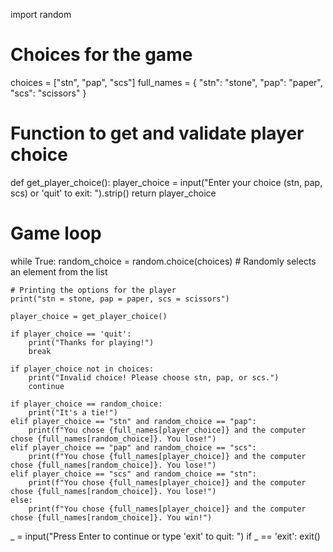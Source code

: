 import random

# Choices for the game
choices = ["stn", "pap", "scs"]
full_names = {
    "stn": "stone",
    "pap": "paper",
    "scs": "scissors"
}

# Function to get and validate player choice
def get_player_choice():
    player_choice = input("Enter your choice (stn, pap, scs) or 'quit' to exit: ").strip()
    return player_choice

# Game loop
while True:
    random_choice = random.choice(choices)  # Randomly selects an element from the list

    # Printing the options for the player
    print("stn = stone, pap = paper, scs = scissors")

    player_choice = get_player_choice()

    if player_choice == 'quit':
        print("Thanks for playing!")
        break

    if player_choice not in choices:
        print("Invalid choice! Please choose stn, pap, or scs.")
        continue

    if player_choice == random_choice:
        print("It's a tie!")
    elif player_choice == "stn" and random_choice == "pap":
        print(f"You chose {full_names[player_choice]} and the computer chose {full_names[random_choice]}. You lose!")
    elif player_choice == "pap" and random_choice == "scs":
        print(f"You chose {full_names[player_choice]} and the computer chose {full_names[random_choice]}. You lose!")
    elif player_choice == "scs" and random_choice == "stn":
        print(f"You chose {full_names[player_choice]} and the computer chose {full_names[random_choice]}. You lose!")
    else:
        print(f"You chose {full_names[player_choice]} and the computer chose {full_names[random_choice]}. You win!")



_ = input("Press Enter to continue or type 'exit' to quit: ")
if _ == 'exit':
    exit()
